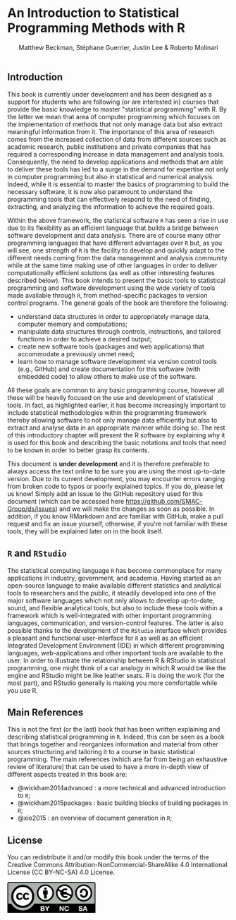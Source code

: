 
<!--[![Travis-CI Build Status](https://travis-ci.org/SMAC-Group/ds.svg?branch=master)](https://travis-ci.org/SMAC-Group/ds)-->
An Introduction to Statistical Programming Methods with R
=========================================================

<center>
Matthew Beckman, Stéphane Guerrier, Justin Lee & Roberto Molinari
</center>
<br>

Introduction
------------

This book is currently under development and has been designed as a support for students who are following (or are interested in) courses that provide the basic knowledge to master "statistical programming" with R. By the latter we mean that area of computer programming which focuses on the implementation of methods that not only manage data but also extract meaningful information from it. The importance of this area of research comes from the increased collection of data from different sources such as academic research, public institutions and private companies that has required a corresponding increase in data management and analysis tools. Consequently, the need to develop applications and methods that are able to deliver these tools has led to a surge in the demand for expertise not only in computer programming but also in statistical and numerical analysis. Indeed, while it is essential to master the basics of programming to build the necessary software, it is now also paramount to understand the programming tools that can effectively respond to the need of finding, extracting, and analyzing the information to achieve the required goals.

Within the above framework, the statistical software `R` has seen a rise in use due to its flexibility as an efficient language that builds a bridge between software development and data analysis. There are of course many other programming languages that have different advantages over `R` but, as you will see, one strength of `R` is the facility to develop and quickly adapt to the different needs coming from the data management and analysis community while at the same time making use of other languages in order to deliver computationally efficient solutions (as well as other interesting features described below). This book intends to present the basic tools to statistical programming and software development using the wide variety of tools made available through `R`, from method-specific packages to version control programs. The general goals of the book are therefore the following:

-   understand data structures in order to appropriately manage data, computer memory and computations;
-   manipulate data structures through controls, instructions, and tailored functions in order to achieve a desired output;
-   create new software tools (packages and web applications) that accommodate a previously unmet need;
-   learn how to manage software development via version control tools (e.g., GitHub) and create documentation for this software (with embedded code) to allow others to make use of the software.

All these goals are common to any basic programming course, however all these will be heavily focused on the use and development of statistical tools. In fact, as highlighted earlier, it has become increasingly important to include statistical methodologies within the programming framework thereby allowing software to not only manage data efficiently but also to extract and analyse data in an appropriate manner while doing so. The rest of this introductory chapter will present the R software by explaining why it is used for this book and describing the basic notations and tools that need to be known in order to better grasp its contents.

This document is **under development** and it is therefore preferable to always access the text online to be sure you are using the most up-to-date version. Due to its current development, you may encounter errors ranging from broken code to typos or poorly explained topics. If you do, please let us know! Simply add an issue to the GitHub repository used for this document (which can be accessed here <https://github.com/SMAC-Group/ds/issues>) and we will make the changes as soon as possible. In addition, if you know RMarkdown and are familiar with GitHub, make a pull request and fix an issue yourself, otherwise, if you're not familiar with these tools, they will be explained later on in the book itself.

`R` and `RStudio`
-----------------

The statistical computing language `R` has become commonplace for many applications in industry, government, and academia. Having started as an open-source language to make available different statistics and analytical tools to researchers and the public, it steadily developed into one of the major software languages which not only allows to develop up-to-date, sound, and flexible analytical tools, but also to include these tools within a framework which is well-integrated with other important programming languages, communication, and version-control features. The latter is also possible thanks to the development of the `RStudio` interface which provides a pleasant and functional user-interface for `R` as well as an efficient Integrated Development Environment (IDE) in which different programming languages, web-applications and other important tools are available to the user. In order to illustrate the relationship between R & RStudio in statistical programming, one might think of a car analogy in which R would be like the engine and RStudio might be like leather seats. R is doing the work (for the most part), and RStudio generally is making you more comfortable while you use R.

Main References
---------------

This is not the first (or the last) book that has been written explaining and describing statistical programming in `R`. Indeed, this can be seen as a book that brings together and reorganizes information and material from other sources structuring and tailoring it to a course in basic statistical programming. The main references (which are far from being an exhaustive review of literature) that can be used to have a more in-depth view of different aspects treated in this book are:

-   @wickham2014advanced : a more technical and advanced introduction to `R`;
-   @wickham2015packages : basic building blocks of building packages in `R`;
-   @xie2015 : an overview of document generation in `R`;

License
-------

You can redistribute it and/or modify this book under the terms of the Creative Commons Attribution-NonCommercial-ShareAlike 4.0 International License (CC BY-NC-SA) 4.0 License.

<a href="http://creativecommons.org/licenses/by-nc-sa/4.0/"><img src="/images/licence.png" align="left" width="200"/></a> <br><br><br>
